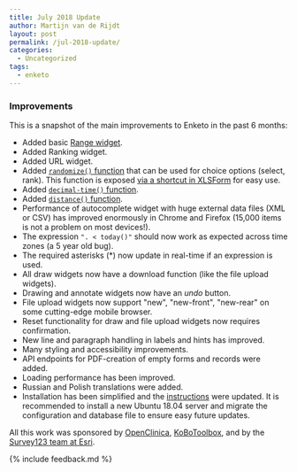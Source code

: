 ```yaml
---
title: July 2018 Update
author: Martijn van de Rijdt
layout: post
permalink: /jul-2018-update/
categories:
  - Uncategorized
tags:
  - enketo
---
```


### Improvements

This is a snapshot of the main improvements to Enketo in the past 6 months:

* Added basic [Range widget](http://xlsform.org/en/#range). 
* Added Ranking widget.
* Added URL widget.
* Added [`randomize()` function](https://docs.opendatakit.org/form-operators-functions/#randomize) that can be used for choice options (select, rank). This function is exposed [via a shortcut in XLSForm](http://xlsform.org/en/#randomize-choices) for easy use.
* Added [`decimal-time()` function](https://docs.opendatakit.org/form-operators-functions/#decimal-time).
* Added [`distance()` function](https://docs.opendatakit.org/form-operators-functions/#distance).
* Performance of autocomplete widget with huge external data files (XML or CSV) has improved enormously in Chrome and Firefox (15,000 items is not a problem on most devices!).
* The expression `". < today()"` should now work as expected across time zones (a 5 year old bug).
* The required asterisks (*) now update in real-time if an expression is used.
* All draw widgets now have a download function (like the file upload widgets).
* Drawing and annotate widgets now have an _undo_ button.
* File upload widgets now support "new", "new-front", "new-rear" on some cutting-edge mobile browser.
* Reset functionality for draw and file upload widgets now requires confirmation.
* New line and paragraph handling in labels and hints has improved.
* Many styling and accessibility improvements.
* API endpoints for PDF-creation of empty forms and records were added. 
* Loading performance has been improved. 
* Russian and Polish translations were added.
* Installation has been simplified and the [instructions](https://blog.enketo.org/install-enketo-production-ubuntu/) were updated. It is recommended to install a new Ubuntu 18.04 server and migrate the configuration and database file to ensure easy future updates.

All this work was sponsored by [OpenClinica](https://www.openclinica.com/), [KoBoToolbox](http://kobotoolbox.org), and by the [Survey123 team at Esri](https://survey123.arcgis.com/). 

{% include feedback.md %}

